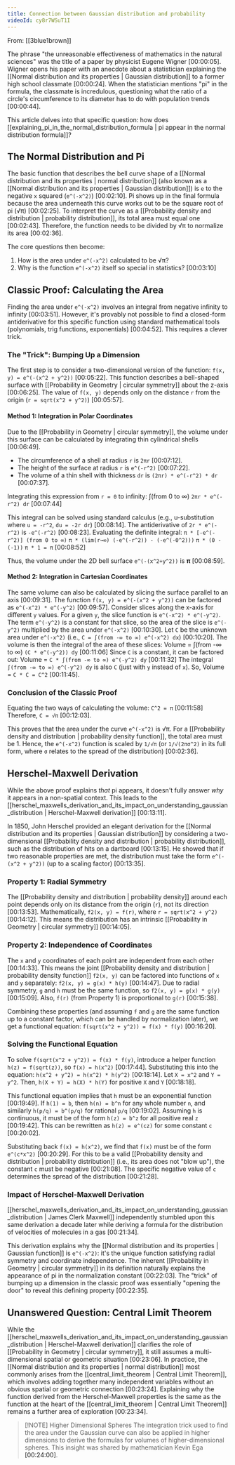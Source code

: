 ```yaml
---
title: Connection between Gaussian distribution and probability
videoId: cy8r7WSuT1I
---
```


From: [[3blue1brown]] <br/> 

The phrase "the unreasonable effectiveness of mathematics in the natural sciences" was the title of a paper by physicist Eugene Wigner <a class="yt-timestamp" data-t="00:00:05">[00:00:05]</a>. Wigner opens his paper with an anecdote about a statistician explaining the [[Normal distribution and its properties | Gaussian distribution]] to a former high school classmate <a class="yt-timestamp" data-t="00:00:24">[00:00:24]</a>. When the statistician mentions "pi" in the formula, the classmate is incredulous, questioning what the ratio of a circle's circumference to its diameter has to do with population trends <a class="yt-timestamp" data-t="00:00:44">[00:00:44]</a>.

This article delves into that specific question: how does [[explaining_pi_in_the_normal_distribution_formula | pi appear in the normal distribution formula]]?

## The Normal Distribution and Pi

The basic function that describes the bell curve shape of a [[Normal distribution and its properties | normal distribution]] (also known as a [[Normal distribution and its properties | Gaussian distribution]]) is `e` to the negative `x` squared (`e^(-x^2)`) <a class="yt-timestamp" data-t="00:02:10">[00:02:10]</a>. Pi shows up in the final formula because the area underneath this curve works out to be the square root of pi (√π) <a class="yt-timestamp" data-t="00:02:25">[00:02:25]</a>. To interpret the curve as a [[Probability density and distribution | probability distribution]], its total area must equal one <a class="yt-timestamp" data-t="00:02:43">[00:02:43]</a>. Therefore, the function needs to be divided by √π to normalize its area <a class="yt-timestamp" data-t="00:02:36">[00:02:36]</a>.

The core questions then become:
1.  How is the area under `e^(-x^2)` calculated to be √π?
2.  Why is the function `e^(-x^2)` itself so special in statistics? <a class="yt-timestamp" data-t="00:03:10">[00:03:10]</a>

## Classic Proof: Calculating the Area

Finding the area under `e^(-x^2)` involves an integral from negative infinity to infinity <a class="yt-timestamp" data-t="00:03:51">[00:03:51]</a>. However, it's provably not possible to find a closed-form antiderivative for this specific function using standard mathematical tools (polynomials, trig functions, exponentials) <a class="yt-timestamp" data-t="00:04:52">[00:04:52]</a>. This requires a clever trick.

### The "Trick": Bumping Up a Dimension

The first step is to consider a two-dimensional version of the function: `f(x, y) = e^(-(x^2 + y^2))` <a class="yt-timestamp" data-t="00:05:22">[00:05:22]</a>. This function describes a bell-shaped surface with [[Probability in Geometry | circular symmetry]] about the z-axis <a class="yt-timestamp" data-t="00:06:25">[00:06:25]</a>. The value of `f(x, y)` depends only on the distance `r` from the origin (`r = sqrt(x^2 + y^2)`) <a class="yt-timestamp" data-t="00:05:57">[00:05:57]</a>.

#### Method 1: Integration in Polar Coordinates

Due to the [[Probability in Geometry | circular symmetry]], the volume under this surface can be calculated by integrating thin cylindrical shells <a class="yt-timestamp" data-t="00:06:49">[00:06:49]</a>.
*   The circumference of a shell at radius `r` is `2πr` <a class="yt-timestamp" data-t="00:07:12">[00:07:12]</a>.
*   The height of the surface at radius `r` is `e^(-r^2)` <a class="yt-timestamp" data-t="00:07:22">[00:07:22]</a>.
*   The volume of a thin shell with thickness `dr` is `(2πr) * e^(-r^2) * dr` <a class="yt-timestamp" data-t="00:07:37">[00:07:37]</a>.

Integrating this expression from `r = 0` to infinity:
∫(from 0 to ∞) `2πr * e^(-r^2) dr` <a class="yt-timestamp" data-t="00:07:44">[00:07:44]</a>

This integral can be solved using standard calculus (e.g., u-substitution where `u = -r^2`, `du = -2r dr`) <a class="yt-timestamp" data-t="00:08:14">[00:08:14]</a>. The antiderivative of `2r * e^(-r^2)` is `-e^(-r^2)` <a class="yt-timestamp" data-t="00:08:23">[00:08:23]</a>.
Evaluating the definite integral:
`π * [-e^(-r^2)] (from 0 to ∞)`
`π * (lim(r→∞) (-e^(-r^2)) - (-e^(-0^2)))`
`π * (0 - (-1))`
`π * 1 = π` <a class="yt-timestamp" data-t="00:08:52">[00:08:52]</a>

Thus, the volume under the 2D bell surface `e^(-(x^2+y^2))` is **π** <a class="yt-timestamp" data-t="00:08:59">[00:08:59]</a>.

#### Method 2: Integration in Cartesian Coordinates

The same volume can also be calculated by slicing the surface parallel to an axis <a class="yt-timestamp" data-t="00:09:31">[00:09:31]</a>.
The function `f(x, y) = e^(-(x^2 + y^2))` can be factored as `e^(-x^2) * e^(-y^2)` <a class="yt-timestamp" data-t="00:09:57">[00:09:57]</a>.
Consider slices along the x-axis for different `y` values. For a given `y`, the slice function is `e^(-x^2) * e^(-y^2)`. The term `e^(-y^2)` is a constant for that slice, so the area of the slice is `e^(-y^2)` multiplied by the area under `e^(-x^2)` <a class="yt-timestamp" data-t="00:10:30">[00:10:30]</a>.
Let `C` be the unknown area under `e^(-x^2)` (i.e., `C = ∫(from -∞ to ∞) e^(-x^2) dx`) <a class="yt-timestamp" data-t="00:10:20">[00:10:20]</a>.
The volume is then the integral of the area of these slices:
Volume = ∫(from -∞ to ∞) `(C * e^(-y^2)) dy` <a class="yt-timestamp" data-t="00:11:06">[00:11:06]</a>
Since `C` is a constant, it can be factored out:
Volume = `C * ∫(from -∞ to ∞) e^(-y^2) dy` <a class="yt-timestamp" data-t="00:11:32">[00:11:32]</a>
The integral `∫(from -∞ to ∞) e^(-y^2) dy` is also `C` (just with `y` instead of `x`).
So, Volume = `C * C = C^2` <a class="yt-timestamp" data-t="00:11:45">[00:11:45]</a>.

### Conclusion of the Classic Proof

Equating the two ways of calculating the volume:
`C^2 = π` <a class="yt-timestamp" data-t="00:11:58">[00:11:58]</a>
Therefore, `C = √π` <a class="yt-timestamp" data-t="00:12:03">[00:12:03]</a>.

This proves that the area under the curve `e^(-x^2)` is √π. For a [[Probability density and distribution | probability density function]], the total area must be 1. Hence, the `e^(-x^2)` function is scaled by `1/√π` (or `1/√(2πσ^2)` in its full form, where `σ` relates to the spread of the distribution) <a class="yt-timestamp" data-t="00:02:36">[00:02:36]</a>.

## Herschel-Maxwell Derivation

While the above proof explains *that* pi appears, it doesn't fully answer *why* it appears in a non-spatial context. This leads to the [[herschel_maxwells_derivation_and_its_impact_on_understanding_gaussian_distribution | Herschel-Maxwell derivation]] <a class="yt-timestamp" data-t="00:13:11">[00:13:11]</a>.

In 1850, John Herschel provided an elegant derivation for the [[Normal distribution and its properties | Gaussian distribution]] by considering a two-dimensional [[Probability density and distribution | probability distribution]], such as the distribution of hits on a dartboard <a class="yt-timestamp" data-t="00:13:15">[00:13:15]</a>. He showed that if two reasonable properties are met, the distribution must take the form `e^(-(x^2 + y^2))` (up to a scaling factor) <a class="yt-timestamp" data-t="00:13:35">[00:13:35]</a>.

### Property 1: Radial Symmetry

The [[Probability density and distribution | probability density]] around each point depends only on its distance from the origin (`r`), not its direction <a class="yt-timestamp" data-t="00:13:53">[00:13:53]</a>.
Mathematically, `f2(x, y) = f(r)`, where `r = sqrt(x^2 + y^2)` <a class="yt-timestamp" data-t="00:14:12">[00:14:12]</a>. This means the distribution has an intrinsic [[Probability in Geometry | circular symmetry]] <a class="yt-timestamp" data-t="00:14:05">[00:14:05]</a>.

### Property 2: Independence of Coordinates

The `x` and `y` coordinates of each point are independent from each other <a class="yt-timestamp" data-t="00:14:33">[00:14:33]</a>. This means the joint [[Probability density and distribution | probability density function]] `f2(x, y)` can be factored into functions of `x` and `y` separately: `f2(x, y) = g(x) * h(y)` <a class="yt-timestamp" data-t="00:14:47">[00:14:47]</a>. Due to radial symmetry, `g` and `h` must be the same function, so `f2(x, y) = g(x) * g(y)` <a class="yt-timestamp" data-t="00:15:09">[00:15:09]</a>. Also, `f(r)` (from Property 1) is proportional to `g(r)` <a class="yt-timestamp" data-t="00:15:38">[00:15:38]</a>.

Combining these properties (and assuming `f` and `g` are the same function up to a constant factor, which can be handled by normalization later), we get a functional equation:
`f(sqrt(x^2 + y^2)) = f(x) * f(y)` <a class="yt-timestamp" data-t="00:16:20">[00:16:20]</a>.

### Solving the Functional Equation

To solve `f(sqrt(x^2 + y^2)) = f(x) * f(y)`, introduce a helper function `h(z) = f(sqrt(z))`, so `f(x) = h(x^2)` <a class="yt-timestamp" data-t="00:17:44">[00:17:44]</a>.
Substituting this into the equation:
`h(x^2 + y^2) = h(x^2) * h(y^2)` <a class="yt-timestamp" data-t="00:18:14">[00:18:14]</a>.
Let `X = x^2` and `Y = y^2`. Then, `h(X + Y) = h(X) * h(Y)` for positive `X` and `Y` <a class="yt-timestamp" data-t="00:18:18">[00:18:18]</a>.

This functional equation implies that `h` must be an exponential function <a class="yt-timestamp" data-t="00:19:49">[00:19:49]</a>. If `h(1) = b`, then `h(n) = b^n` for any whole number `n`, and similarly `h(p/q) = b^(p/q)` for rational `p/q` <a class="yt-timestamp" data-t="00:19:02">[00:19:02]</a>. Assuming `h` is continuous, it must be of the form `h(z) = b^z` for all positive real `z` <a class="yt-timestamp" data-t="00:19:42">[00:19:42]</a>. This can be rewritten as `h(z) = e^(cz)` for some constant `c` <a class="yt-timestamp" data-t="00:20:02">[00:20:02]</a>.

Substituting back `f(x) = h(x^2)`, we find that `f(x)` must be of the form `e^(c*x^2)` <a class="yt-timestamp" data-t="00:20:29">[00:20:29]</a>. For this to be a valid [[Probability density and distribution | probability distribution]] (i.e., its area does not "blow up"), the constant `c` must be negative <a class="yt-timestamp" data-t="00:21:08">[00:21:08]</a>. The specific negative value of `c` determines the spread of the distribution <a class="yt-timestamp" data-t="00:21:28">[00:21:28]</a>.

### Impact of Herschel-Maxwell Derivation

[[herschel_maxwells_derivation_and_its_impact_on_understanding_gaussian_distribution | James Clerk Maxwell]] independently stumbled upon this same derivation a decade later while deriving a formula for the distribution of velocities of molecules in a gas <a class="yt-timestamp" data-t="00:21:34">[00:21:34]</a>.

This derivation explains why the [[Normal distribution and its properties | Gaussian function]] is `e^(-x^2)`: it's the unique function satisfying radial symmetry and coordinate independence. The inherent [[Probability in Geometry | circular symmetry]] in its definition naturally explains the appearance of pi in the normalization constant <a class="yt-timestamp" data-t="00:22:03">[00:22:03]</a>. The "trick" of bumping up a dimension in the classic proof was essentially "opening the door" to reveal this defining property <a class="yt-timestamp" data-t="00:22:35">[00:22:35]</a>.

## Unanswered Question: Central Limit Theorem

While the [[herschel_maxwells_derivation_and_its_impact_on_understanding_gaussian_distribution | Herschel-Maxwell derivation]] clarifies the role of [[Probability in Geometry | circular symmetry]], it still assumes a multi-dimensional spatial or geometric situation <a class="yt-timestamp" data-t="00:23:06">[00:23:06]</a>. In practice, the [[Normal distribution and its properties | normal distribution]] most commonly arises from the [[central_limit_theorem | Central Limit Theorem]], which involves adding together many independent variables without an obvious spatial or geometric connection <a class="yt-timestamp" data-t="00:23:24">[00:23:24]</a>. Explaining why the function derived from the Herschel-Maxwell properties is the same as the function at the heart of the [[central_limit_theorem | Central Limit Theorem]] remains a further area of exploration <a class="yt-timestamp" data-t="00:23:34">[00:23:34]</a>.

> [!NOTE] Higher Dimensional Spheres
> The integration trick used to find the area under the Gaussian curve can also be applied in higher dimensions to derive the formulas for volumes of higher-dimensional spheres. This insight was shared by mathematician Kevin Ega <a class="yt-timestamp" data-t="00:24:00">[00:24:00]</a>.